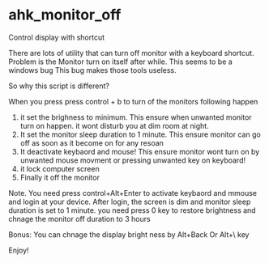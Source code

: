 # ahk_monitor_off
Control display with shortcut

There are lots of utility that can turn off monitor with a keyboard shortcut. Problem is the Monitor turn on itself after while. This seems to be a windows bug
This bug makes those tools useless.

So why this script is different?

When you press  press control + b to turn of the monitors following happen
1) it set the brighness to minimum. This ensure when unwanted monitor turn on happen. it wont disturb you at dim room at night.
2) It set the monitor sleep duration to 1 minute. This ensure monitor can go off as soon as it become on for any resoan
3) It deactivate keybaord and mouse! This ensure monitor wont turn on by unwanted mouse movment or pressing unwanted key on keyboard!
4) it lock computer screen
5) Finally it off the monitor

Note. You need press control+Alt+Enter to activate keybaord and mmouse and login at your device. After login, the screen is dim and monitor sleep duration 
is set to 1 minute. you need press 0 key to restore brightness and chnage the monitor off duration to 3 hours

Bonus:
You can chnage the display bright ness by Alt+Back Or Alt+\ key

Enjoy!
